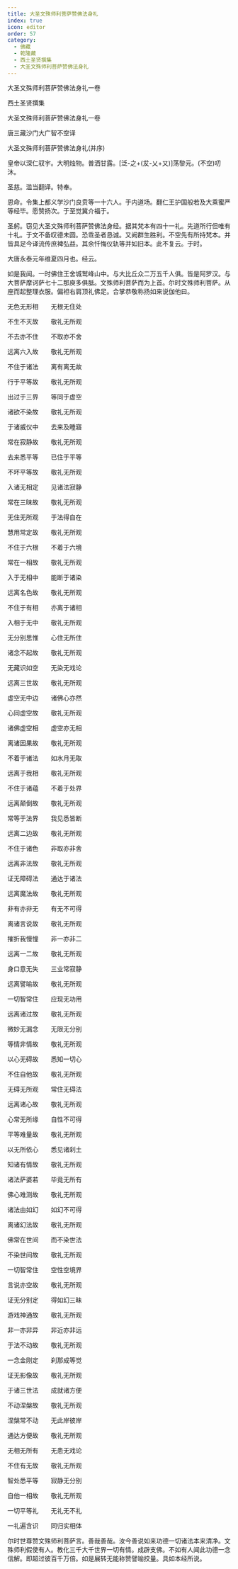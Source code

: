 ```yaml
---
title: 大圣文殊师利菩萨赞佛法身礼
index: true
icon: editor
order: 57
category:
  - 佛藏
  - 乾隆藏
  - 西土圣贤撰集
  - 大圣文殊师利菩萨赞佛法身礼
---
```


大圣文殊师利菩萨赞佛法身礼一卷  

西土圣贤撰集  

大圣文殊师利菩萨赞佛法身礼一卷  

唐三藏沙门大广智不空译  

大圣文殊师利菩萨赞佛法身礼(并序)  

皇帝以深仁驭宇。大明烛物。普洒甘露。[泛-之+(犮-乂+又)]荡黎元。(不空)叨沐。  

圣慈。滥当翻译。特奉。  

恩命。令集上都义学沙门良贲等一十六人。于内道场。翻仁王护国般若及大乘蜜严等经毕。愿赞扬次。于至觉冀介福于。  

圣躬。窃见大圣文殊师利菩萨赞佛法身经。据其梵本有四十一礼。先道所行但唯有十礼。于文不备叹德未圆。恐乖圣者恳诚。又阙群生胜利。不空先有所持梵本。并皆具足今译流传庶裨弘益。其余忏悔仪轨等并如旧本。此不复云。于时。  

大唐永泰元年维夏四月也。经云。  

如是我闻。一时佛住王舍城鹫峰山中。与大比丘众二万五千人俱。皆是阿罗汉。与大菩萨摩诃萨七十二那庾多俱胝。文殊师利菩萨而为上首。尔时文殊师利菩萨。从座而起整理衣服。偏袒右肩顶礼佛足。合掌恭敬称扬如来说伽他曰。  

无色无形相　　无根无住处  

不生不灭故　　敬礼无所观  

不去亦不住　　不取亦不舍  

远离六入故　　敬礼无所观  

不住于诸法　　离有离无故  

行于平等故　　敬礼无所观  

出过于三界　　等同于虚空  

诸欲不染故　　敬礼无所观  

于诸威仪中　　去来及睡寤  

常在寂静故　　敬礼无所观  

去来悉平等　　已住于平等  

不坏平等故　　敬礼无所观  

入诸无相定　　见诸法寂静  

常在三昧故　　敬礼无所观  

无住无所观　　于法得自在  

慧用常定故　　敬礼无所观  

不住于六根　　不着于六境  

常在一相故　　敬礼无所观  

入于无相中　　能断于诸染  

远离名色故　　敬礼无所观  

不住于有相　　亦离于诸相  

入相于无中　　敬礼无所观  

无分别思惟　　心住无所住  

诸念不起故　　敬礼无所观  

无藏识如空　　无染无戏论  

远离三世故　　敬礼无所观  

虚空无中边　　诸佛心亦然  

心同虚空故　　敬礼无所观  

诸佛虚空相　　虚空亦无相  

离诸因果故　　敬礼无所观  

不着于诸法　　如水月无取  

远离于我相　　敬礼无所观  

不住于诸蕴　　不着于处界  

远离颠倒故　　敬礼无所观  

常等于法界　　我见悉皆断  

远离二边故　　敬礼无所观  

不住于诸色　　非取亦非舍  

远离非法故　　敬礼无所观  

证无障碍法　　通达于诸法  

远离魔法故　　敬礼无所观  

非有亦非无　　有无不可得  

离诸言说故　　敬礼无所观  

摧折我慢憧　　非一亦非二  

远离一二故　　敬礼无所观  

身口意无失　　三业常寂静  

远离譬喻故　　敬礼无所观  

一切智常住　　应现无功用  

远离诸过故　　敬礼无所观  

微妙无漏念　　无限无分别  

等情非情故　　敬礼无所观  

以心无碍故　　悉知一切心  

不住自他故　　敬礼无所观  

无碍无所观　　常住无碍法  

远离诸心故　　敬礼无所观  

心常无所缘　　自性不可得  

平等难量故　　敬礼无所观  

以无所依心　　悉见诸刹土  

知诸有情故　　敬礼无所观  

诸法萨婆若　　毕竟无所有  

佛心难测故　　敬礼无所观  

诸法由如幻　　如幻不可得  

离诸幻法故　　敬礼无所观  

佛常在世间　　而不染世法  

不染世间故　　敬礼无所观  

一切智常住　　空性空境界  

言说亦空故　　敬礼无所观  

证无分别定　　得如幻三昧  

游戏神通故　　敬礼无所观  

非一亦非异　　非近亦非远  

于法不动故　　敬礼无所观  

一念金刚定　　刹那成等觉  

证无影像故　　敬礼无所观  

于诸三世法　　成就诸方便  

不动涅槃故　　敬礼无所观  

涅槃常不动　　无此岸彼岸  

通达方便故　　敬礼无所观  

无相无所有　　无患无戏论  

不住有无故　　敬礼无所观  

智处悉平等　　寂静无分别  

自他一相故　　敬礼无所观  

一切平等礼　　无礼无不礼  

一礼遍含识　　同归实相体  

尔时世尊赞文殊师利菩萨言。善哉善哉。汝今善说如来功德一切诸法本来清净。文殊师利假使有人。教化三千大千世界一切有情。成辟支佛。不如有人闻此功德一念信解。即超过彼百千万倍。如是展转无能称赞譬喻挍量。具如本经所说。  

